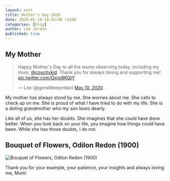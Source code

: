 ```yaml
---
layout: post
title: Mother's Day 2020
date: 2020-05-10 18:42:00 +1200
categories: [blog]
author: Lee Jordan
published: true
---
```


<h2>My Mother</h2>

<blockquote class="twitter-tweet" data-width="100%"><p lang="en" dir="ltr">Happy Mother&#39;s Day to all the mums observing today, including my mum, <a href="https://twitter.com/coxcitykid?ref_src=twsrc%5Etfw">@coxcitykid</a>. Thank you for always loving and supporting me! <a href="https://t.co/Qxjxi8KQtY">pic.twitter.com/Qxjxi8KQtY</a></p>&mdash; Lee (@geraldleejordan) <a href="https://twitter.com/geraldleejordan/status/1259324437293236225?ref_src=twsrc%5Etfw">May 10, 2020</a></blockquote> <script async src="https://platform.twitter.com/widgets.js" charset="utf-8"></script> 

<p>My mother has always stood by me. She worries about me. She calls to check up on me. She is proud of what I have tried to do with my life. She is a doting grandmother who my son loves dearly.</p>

<p>Like all of us, she has her doubts. She imagines that she could have done better. When you look back on your life, you imagine how things could have been. While she has those doubts, I do not.</p>

<h2>Bouquet of Flowers, Odilon Redon (1900)</h2>

<img class="img-border" src="https://therapyaroha.co.nz/public/assets/images/rodin-odilon-1900-bouquet-of-flowers.jpg" alt="Bouquet of Flowers, Odilon Redon (1900)">

<p>Thank you for your example, your patience, your insights and always loving me, Mum!</p>
